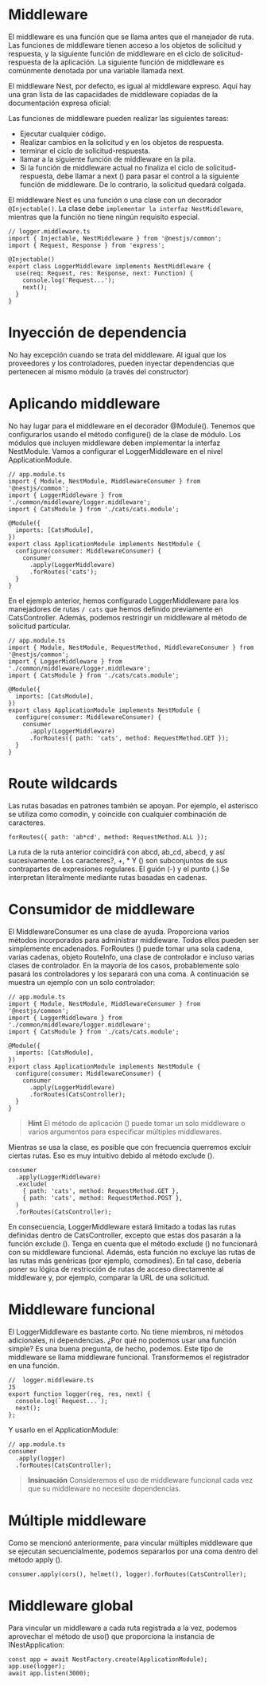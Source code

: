 # Middleware

El middleware es una función que se llama antes que el manejador de ruta. Las funciones de middleware tienen acceso a los objetos de solicitud y respuesta, y la siguiente función de middleware en el ciclo de solicitud-respuesta de la aplicación. La siguiente función de middleware es comúnmente denotada por una variable llamada next.

El middleware Nest, por defecto, es igual al middleware expreso. Aquí hay una gran lista de las capacidades de middleware copiadas de la documentación expresa oficial:

Las funciones de middleware pueden realizar las siguientes tareas:
-   Ejecutar cualquier código.
-   Realizar cambios en la solicitud y en los objetos de respuesta.
-   terminar el ciclo de solicitud-respuesta.
-   llamar a la siguiente función de middleware en la pila.
-   Si la función de middleware actual no finaliza el ciclo de solicitud-respuesta, debe llamar a next () para pasar el control a la siguiente función de middleware. De lo contrario, la solicitud quedará colgada.

El middleware Nest es una función o una clase con un decorador `@Injectable()`. La clase debe `implementar la interfaz NestMiddleware`, mientras que la función no tiene ningún requisito especial.

```JS
// logger.middleware.ts
import { Injectable, NestMiddleware } from '@nestjs/common';
import { Request, Response } from 'express';

@Injectable()
export class LoggerMiddleware implements NestMiddleware {
  use(req: Request, res: Response, next: Function) {
    console.log('Request...');
    next();
  }
}
```

# Inyección de dependencia

No hay excepción cuando se trata del middleware. Al igual que los proveedores y los controladores, pueden inyectar dependencias que pertenecen al mismo módulo (a través del constructor)

# Aplicando middleware

No hay lugar para el middleware en el decorador @Module(). Tenemos que configurarlos usando el método configure() de la clase de módulo. Los módulos que incluyen middleware deben implementar la interfaz NestModule. Vamos a configurar el LoggerMiddleware en el nivel ApplicationModule.

```JS
// app.module.ts 
import { Module, NestModule, MiddlewareConsumer } from '@nestjs/common';
import { LoggerMiddleware } from './common/middleware/logger.middleware';
import { CatsModule } from './cats/cats.module';

@Module({
  imports: [CatsModule],
})
export class ApplicationModule implements NestModule {
  configure(consumer: MiddlewareConsumer) {
    consumer
      .apply(LoggerMiddleware)
      .forRoutes('cats');
  }
}
```

En el ejemplo anterior, hemos configurado LoggerMiddleware para los manejadores de rutas `/ cats` que hemos definido previamente en CatsController. Además, podemos restringir un middleware al método de solicitud particular.

```JS
// app.module.ts 
import { Module, NestModule, RequestMethod, MiddlewareConsumer } from '@nestjs/common';
import { LoggerMiddleware } from './common/middleware/logger.middleware';
import { CatsModule } from './cats/cats.module';

@Module({
  imports: [CatsModule],
})
export class ApplicationModule implements NestModule {
  configure(consumer: MiddlewareConsumer) {
    consumer
      .apply(LoggerMiddleware)
      .forRoutes({ path: 'cats', method: RequestMethod.GET });
  }
}
```

# Route wildcards
Las rutas basadas en patrones también se apoyan. Por ejemplo, el asterisco se utiliza como comodín, y coincide con cualquier combinación de caracteres.

```JS
forRoutes({ path: 'ab*cd', method: RequestMethod.ALL });
```

La ruta de la ruta anterior coincidirá con abcd, ab_cd, abecd, y así sucesivamente. Los caracteres?, +, * Y () son subconjuntos de sus contrapartes de expresiones regulares. El guión (-) y el punto (.) Se interpretan literalmente mediante rutas basadas en cadenas.

# Consumidor de middleware

El MiddlewareConsumer es una clase de ayuda. Proporciona varios métodos incorporados para administrar middleware. Todos ellos pueden ser simplemente encadenados. ForRoutes () puede tomar una sola cadena, varias cadenas, objeto RouteInfo, una clase de controlador e incluso varias clases de controlador. En la mayoría de los casos, probablemente solo pasará los controladores y los separará con una coma. A continuación se muestra un ejemplo con un solo controlador:

```JS
// app.module.ts 
import { Module, NestModule, MiddlewareConsumer } from '@nestjs/common';
import { LoggerMiddleware } from './common/middleware/logger.middleware';
import { CatsModule } from './cats/cats.module';

@Module({
  imports: [CatsModule],
})
export class ApplicationModule implements NestModule {
  configure(consumer: MiddlewareConsumer) {
    consumer
      .apply(LoggerMiddleware)
      .forRoutes(CatsController);
  }
}
```

>   **Hint**
El método de aplicación () puede tomar un solo middleware o varios argumentos para especificar múltiples middlewares.


Mientras se usa la clase, es posible que con frecuencia querremos excluir ciertas rutas. Eso es muy intuitivo debido al método exclude ().

```JS
consumer
  .apply(LoggerMiddleware)
  .exclude(
    { path: 'cats', method: RequestMethod.GET },
    { path: 'cats', method: RequestMethod.POST },
  )
  .forRoutes(CatsController);
```

En consecuencia, LoggerMiddleware estará limitado a todas las rutas definidas dentro de CatsController, excepto que estas dos pasarán a la función exclude (). Tenga en cuenta que el método exclude () no funcionará con su middleware funcional. Además, esta función no excluye las rutas de las rutas más genéricas (por ejemplo, comodines). En tal caso, debería poner su lógica de restricción de rutas de acceso directamente al middleware y, por ejemplo, comparar la URL de una solicitud.

# Middleware funcional

El LoggerMiddleware es bastante corto. No tiene miembros, ni métodos adicionales, ni dependencias. ¿Por qué no podemos usar una función simple? Es una buena pregunta, de hecho, podemos. Este tipo de middleware se llama middleware funcional. Transformemos el registrador en una función.

```JS
//  logger.middleware.ts
JS 
export function logger(req, res, next) {
  console.log(`Request...`);
  next();
};
```

Y usarlo en el ApplicationModule:

```JS
// app.module.ts
consumer
  .apply(logger)
  .forRoutes(CatsController);
```

>   **Insinuación**
Consideremos el uso de middleware funcional cada vez que su middleware no necesite dependencias.

# Múltiple middleware

Como se mencionó anteriormente, para vincular múltiples middleware que se ejecutan secuencialmente, podemos separarlos por una coma dentro del método apply ().

```JS
consumer.apply(cors(), helmet(), logger).forRoutes(CatsController);
```

# Middleware global

Para vincular un middleware a cada ruta registrada a la vez, podemos aprovechar el método de uso() que proporciona la instancia de INestApplication:

```JS
const app = await NestFactory.create(ApplicationModule);
app.use(logger);
await app.listen(3000);
```